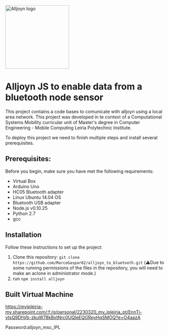 <img src="https://github.com/MarcoGaspar02/alljoyn_to_bluetooth/assets/122706382/2edbe445-2451-414b-b7d2-7ab89d9bd21b" alt="Alljoyn logo" width="200px">

# Alljoyn JS to enable data from a bluetooth node sensor


This project contains a code bases to comunicate with alljoyn using a local area network.
This project was developed in te context of a Computational Systems Mobility curricular unit of Master's degree in Computer Engineering - Mobile Computing Leiria Polytechnic Institute.


To deploy this project we need to finish multiple steps and install several prerequisites.
## Prerequisites:
Before you begin, make sure you have met the following requirements:
- Virtual Box
- Arduino Uno
- HC05 Bluetooth adapter 
- Linux Ubuntu 14.04 OS
- Bluetooth USB adapter 
- Node.js v0.10.25
- Python 2.7
- gcc

## Installation

Follow these instructions to set up the project:
1. Clone this repository: `git clone https://github.com/MarcoGaspar02/alljoyn_to_bluetooth.git` (⚠️Due to some running permissions of the files in the repository, you will need to make an aclone in administrator mode.)
2. run `npm install alljoyn`

## Built Virtual Machine
https://myipleiria-my.sharepoint.com/:f:/g/personal/2230320_my_ipleiria_pt/EnnTi-vtsQ9DhVb-zkuW78kBxtNrc0UQIeEQGRpyHqSMOQ?e=O4aazA

Password:alljoyn_msc_IPL
